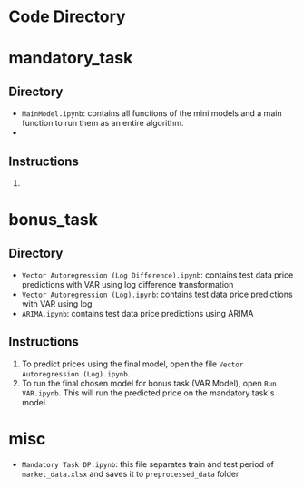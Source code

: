 # Code Directory

# mandatory_task

## Directory
- `MainModel.ipynb`: contains all functions of the mini models and a main function to run them as an entire algorithm.
-

## Instructions
1.

# bonus_task

## Directory
- `Vector Autoregression (Log Difference).ipynb`: contains test data price predictions with VAR using log difference transformation
- `Vector Autoregression (Log).ipynb`: contains test data price predictions with VAR using log 
- `ARIMA.ipynb`: contains test data price predictions using ARIMA

## Instructions
1. To predict prices using the final model, open the file `Vector Autoregression (Log).ipynb`.
2. To run the final chosen model for bonus task (VAR Model), open `Run VAR.ipynb`. This will run the predicted price on the mandatory task's model.

# misc
- `Mandatory Task DP.ipynb`: this file separates train and test period of `market_data.xlsx` and saves it to `preprocessed_data` folder